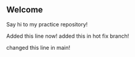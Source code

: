 ## Welcome

Say hi to my practice repository!

Added this line now!
added this in hot fix branch!

changed this line in main!